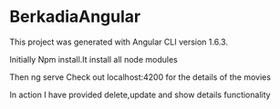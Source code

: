 # BerkadiaAngular

This project was generated with Angular CLI version 1.6.3.

Initially Npm install.It install all node modules

Then ng serve Check out localhost:4200 for the details of the movies

In action I have provided delete,update and show details functionality
